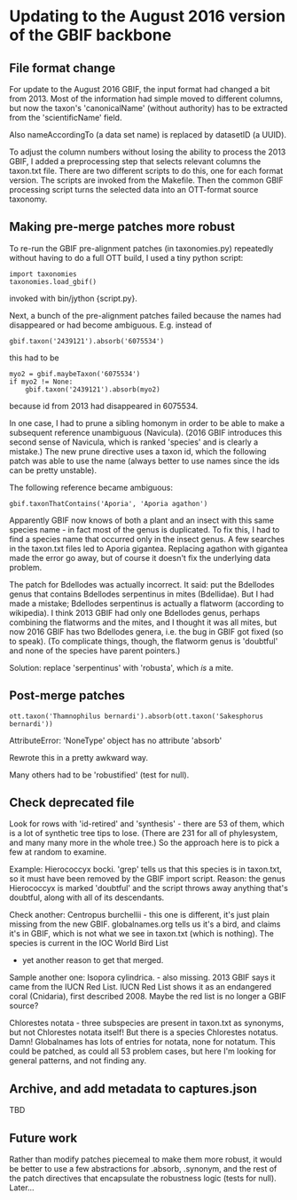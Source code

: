 
# Updating to the August 2016 version of the GBIF backbone

## File format change

For update to the August 2016 GBIF, the input format had changed a bit
from 2013.  Most of the information had simple moved to different
columns, but now the taxon's 'canonicalName' (without authority) has
to be extracted from the 'scientificName' field.

Also nameAccordingTo (a data set name) is replaced by datasetID (a UUID).

To adjust the column numbers without losing the ability to process the
2013 GBIF, I added a preprocessing step that selects relevant columns
the taxon.txt file.  There are two different scripts to do this, one
for each format version.  The scripts are invoked from the Makefile.
Then the common GBIF processing script turns the selected data into an
OTT-format source taxonomy.

## Making pre-merge patches more robust

To re-run the GBIF pre-alignment patches (in taxonomies.py) repeatedly
without having to do a full OTT build, I used a tiny python script:

    import taxonomies
    taxonomies.load_gbif()

invoked with bin/jython {script.py}.

Next, a bunch of the pre-alignment patches failed because the names
had disappeared or had become ambiguous.  E.g. instead of

    gbif.taxon('2439121').absorb('6075534')

this had to be

    myo2 = gbif.maybeTaxon('6075534')
    if myo2 != None:
        gbif.taxon('2439121').absorb(myo2)

because id from 2013 had disappeared in 6075534.

In one case, I had to prune a sibling homonym in order to be able to
make a subsequent reference unambiguous (Navicula).  (2016 GBIF
introduces this second sense of Navicula, which is ranked 'species'
and is clearly a mistake.)  The new prune directive uses a taxon id,
which the following patch was able to use the name (always better to
use names since the ids can be pretty unstable).

The following reference became ambiguous:

    gbif.taxonThatContains('Aporia', 'Aporia agathon')

Apparently GBIF now knows of both a plant and an insect with this same
species name - in fact most of the genus is duplicated.  To fix this,
I had to find a species name that occurred only in the insect genus.
A few searches in the taxon.txt files led to Aporia gigantea.
Replacing agathon with gigantea made the error go away, but of course
it doesn't fix the underlying data problem.

The patch for Bdellodes was actually incorrect.  It said: put the
Bdellodes genus that contains Bdellodes serpentinus in mites
(Bdellidae).  But I had made a mistake; Bdellodes serpentinus is
actually a flatworm (according to wikipedia).  I think 2013 GBIF had
only one Bdellodes genus, perhaps combining the flatworms and the
mites, and I thought it was all mites, but now 2016 GBIF has two
Bdellodes genera, i.e. the bug in GBIF got fixed (so to speak).  (To
complicate things, though, the flatworm genus is 'doubtful' and none
of the species have parent pointers.)

Solution: replace 'serpentinus' with 'robusta', which *is* a mite.

## Post-merge patches

    ott.taxon('Thamnophilus bernardi').absorb(ott.taxon('Sakesphorus bernardi'))
AttributeError: 'NoneType' object has no attribute 'absorb'

Rewrote this in a pretty awkward way.

Many others had to be 'robustified' (test for null).

## Check deprecated file

Look for rows with 'id-retired' and 'synthesis' - there are 53 of
them, which is a lot of synthetic tree tips to lose.  (There are 231
for all of phylesystem, and many many more in the whole tree.)  So the
approach here is to pick a few at random to examine.

Example: Hierococcyx bocki.  'grep' tells us that this species is in
taxon.txt, so it must have been removed by the GBIF import script.
Reason: the genus Hierococcyx is marked 'doubtful' and the script
throws away anything that's doubtful, along with all of its
descendants.

Check another: Centropus burchellii - this one is different, it's just
plain missing from the new GBIF.  globalnames.org tells us it's a
bird, and claims it's in GBIF, which is not what we see in taxon.txt
(which is nothing).  The species is current in the IOC World Bird List
- yet another reason to get that merged.

Sample another one: Isopora cylindrica. - also missing.  2013 GBIF
says it came from the IUCN Red List.  IUCN Red List shows it as an
endangered coral (Cnidaria), first described 2008.  Maybe the red list
is no longer a GBIF source?

Chlorestes notata - three subspecies are present in taxon.txt as
synonyms, but not Chlorestes notata itself!  But there is a species
Chlorestes notatus.  Damn!  Globalnames has lots of entries for
notata, none for notatum.  This could be patched, as could all 53
problem cases, but here I'm looking for general patterns, and not
finding any.

## Archive, and add metadata to captures.json

TBD


## Future work

Rather than modify patches piecemeal to make them more robust, it
would be better to use a few abstractions for .absorb, .synonym, and
the rest of the patch directives that encapsulate the robustness logic
(tests for null).  Later...

